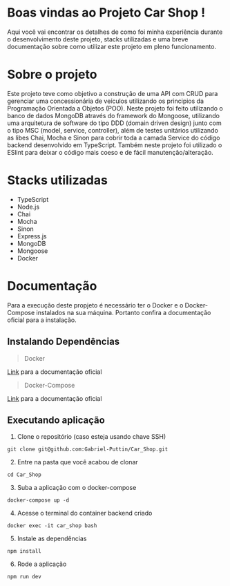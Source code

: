 # Boas vindas ao Projeto Car Shop !

Aqui você vai encontrar os detalhes de como foi minha experiência durante o desenvolvimento deste projeto, stacks utilizadas e uma breve documentação sobre como utilizar este projeto em pleno funcionamento.

# Sobre o projeto

Este projeto teve como objetivo a construção de uma API com CRUD para gerenciar uma concessionária de veículos utilizando os principios da Programação Orientada a Objetos (POO). Neste projeto foi feito utilizando o banco de dados MongoDB através do framework do Mongoose, utilizando uma arquitetura de software do tipo DDD (domain driven design) junto com o tipo MSC (model, service, controller), além de testes unitários utilizando as libes Chai, Mocha e Sinon para cobrir toda a camada Service do código backend desenvolvido em TypeScript. Também neste projeto foi utilizado o ESlint para deixar o código mais coeso e de fácil manutenção/alteração.

# Stacks utilizadas

* TypeScript
* Node.js
* Chai
* Mocha
* Sinon
* Express.js
* MongoDB
* Mongoose
* Docker

# Documentação

Para a execução deste propjeto é necessário ter o Docker e o Docker-Compose instalados na sua máquina. Portanto confira a documentação oficial para a instalação.

## Instalando Dependências

> Docker

[Link](https://docs.docker.com/engine/install/) para a documentação oficial

> Docker-Compose

[Link](https://docs.docker.com/compose/install/#install-compose) para a documentação oficial

## Executando aplicação

1. Clone o repositório (caso esteja usando chave SSH)
```
git clone git@github.com:Gabriel-Puttin/Car_Shop.git
```
2. Entre na pasta que você acabou de clonar
```
cd Car_Shop
```
3. Suba a aplicação com o docker-compose
```
docker-compose up -d
```
4. Acesse o terminal do container backend criado
```
docker exec -it car_shop bash
```
5. Instale as dependências
```
npm install
```
6. Rode a aplicação
```
npm run dev
```
